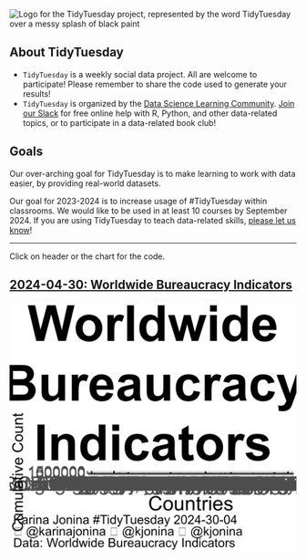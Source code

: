 ![Logo for the TidyTuesday project, represented by the word TidyTuesday over a messy splash of black paint](static/tt_logo.png)

## About TidyTuesday

- `TidyTuesday` is a weekly social data project. All are welcome to participate! Please remember to share the code used to generate your results!
- `TidyTuesday` is organized by the [Data Science Learning Community](https://dslc.io). [Join our Slack](https://dslc.io/join) for free online help with R, Python, and other data-related topics, or to participate in a data-related book club!

## Goals

Our over-arching goal for TidyTuesday is to make learning to work with data easier, by providing real-world datasets.

Our goal for 2023-2024 is to increase usage of #TidyTuesday within classrooms.
We would like to be used in at least 10 courses by September 2024.
If you are using TidyTuesday to teach data-related skills, [please let us know](https://forms.gle/G1Y7doYqRU89m9SE8)! 

***
Click on header or the chart for the code.

## [2024-04-30: Worldwide Bureaucracy Indicators](https://github.com/kjonina/tidytuesday/blob/master/code/2024_04_30_tidy_tuesday.Rmd)


<a href='https://github.com/kjonina/tidytuesday/blob/master/outputs/2024-04-30/World_Bureacracy_Indicators_2024_04_30.png'>
<img src='outputs/World_Bureacracy_Indicators_2024_04_30.png'/></a>
